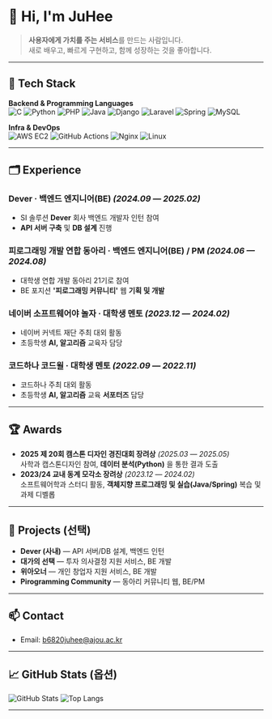 # 👋 Hi, I'm JuHee

> **사용자에게 가치를 주는 서비스**를 만드는 사람입니다.  
> 새로 배우고, 빠르게 구현하고, 함께 성장하는 것을 좋아합니다.

---

## 🧰 Tech Stack

**Backend & Programming Languages**  
![C](https://img.shields.io/badge/C-A8B9CC?logo=c&logoColor=white)
![Python](https://img.shields.io/badge/Python-3776AB?logo=python&logoColor=white)
![PHP](https://img.shields.io/badge/PHP-777BB4?logo=php&logoColor=white)
![Java](https://img.shields.io/badge/Java-007396?logo=java&logoColor=white)
![Django](https://img.shields.io/badge/Django-092E20?logo=django&logoColor=white)
![Laravel](https://img.shields.io/badge/Laravel-FF2D20?logo=laravel&logoColor=white)
![Spring](https://img.shields.io/badge/Spring-6DB33F?logo=spring&logoColor=white)
![MySQL](https://img.shields.io/badge/MySQL-4479A1?logo=mysql&logoColor=white)

**Infra & DevOps**  
![AWS EC2](https://img.shields.io/badge/AWS_EC2-FF9900?logo=amazon-aws&logoColor=white)
![GitHub Actions](https://img.shields.io/badge/GitHub_Actions-2088FF?logo=github-actions&logoColor=white)
![Nginx](https://img.shields.io/badge/Nginx-009639?logo=nginx&logoColor=white)
![Linux](https://img.shields.io/badge/Linux-FCC624?logo=linux&logoColor=black)

---

## 🗂️ Experience

### **Dever** · 백엔드 엔지니어(BE) *(2024.09 — 2025.02)*
- SI 솔루션 **Dever** 회사 백엔드 개발자 인턴 참여  
- **API 서버 구축** 및 **DB 설계** 진행

### **피로그래밍 개발 연합 동아리** · 백엔드 엔지니어(BE) / PM *(2024.06 — 2024.08)*
- 대학생 연합 개발 동아리 21기로 참여  
- BE 포지션 **'피로그래밍 커뮤니티'** 웹 **기획 및 개발**

### **네이버 소프트웨어야 놀자** · 대학생 멘토 *(2023.12 — 2024.02)*
- 네이버 커넥트 재단 주최 대외 활동  
- 초등학생 **AI, 알고리즘** 교육자 담당

### **코드하나 코드윌** · 대학생 멘토 *(2022.09 — 2022.11)*
- 코드하나 주최 대외 활동  
- 초등학생 **AI, 알고리즘** 교육 **서포터즈** 담당

---

## 🏆 Awards

- **2025 제 20회 캠스톤 디자인 경진대회 장려상** *(2025.03 — 2025.05)*  
  사학과 캡스톤디자인 참여, **데이터 분석(Python)** 을 통한 결과 도출
- **2023/24 교내 동계 모각소 장려상** *(2023.12 — 2024.02)*  
  소프트웨어학과 스터디 활동, **객체지향 프로그래밍 및 실습(Java/Spring)** 복습 및 과제 디벨롭

---

## 🔭 Projects (선택)

- **Dever (사내)** — API 서버/DB 설계, 백엔드 인턴  
- **대가의 선택** — 투자 의사결정 지원 서비스, BE 개발  
- **위아오너** — 개인 창업자 지원 서비스, BE 개발  
- **Pirogramming Community** — 동아리 커뮤니티 웹, BE/PM

---

## 📫 Contact
- Email: b6820juhee@ajou.ac.kr

---

## 📈 GitHub Stats (옵션)

![GitHub Stats](https://github-readme-stats.vercel.app/api?username={JuheeeKim}&show_icons=true)
![Top Langs](https://github-readme-stats.vercel.app/api/top-langs/?username={JuheeeKim}&layout=compact)

---
